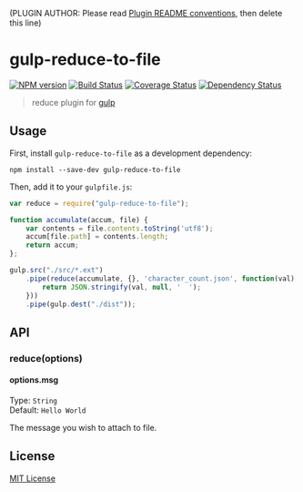 (PLUGIN AUTHOR: Please read [Plugin README conventions](https://github.com/wearefractal/gulp/wiki/Plugin-README-Conventions), then delete this line)

# gulp-reduce-to-file
[![NPM version][npm-image]][npm-url] [![Build Status][travis-image]][travis-url]  [![Coverage Status][coveralls-image]][coveralls-url] [![Dependency Status][depstat-image]][depstat-url]

> reduce plugin for [gulp](https://github.com/wearefractal/gulp)

## Usage

First, install `gulp-reduce-to-file` as a development dependency:

```shell
npm install --save-dev gulp-reduce-to-file
```

Then, add it to your `gulpfile.js`:

```javascript
var reduce = require("gulp-reduce-to-file");

function accumulate(accum, file) {
    var contents = file.contents.toString('utf8');
    accum[file.path] = contents.length;
    return accum;
};

gulp.src("./src/*.ext")
	.pipe(reduce(accumulate, {}, 'character_count.json', function(val) {
        return JSON.stringify(val, null, '  ');
    }))
	.pipe(gulp.dest("./dist"));
```

## API

### reduce(options)

#### options.msg
Type: `String`  
Default: `Hello World`

The message you wish to attach to file.


## License

[MIT License](http://en.wikipedia.org/wiki/MIT_License)

[npm-url]: https://npmjs.org/package/gulp-reduce-to-file
[npm-image]: https://badge.fury.io/js/gulp-reduce-to-file.png

[travis-url]: http://travis-ci.org/chrisdanford/gulp-reduce-to-file
[travis-image]: https://secure.travis-ci.org/chrisdanford/gulp-reduce-to-file.png?branch=master

[coveralls-url]: https://coveralls.io/r/chrisdanford/gulp-reduce-to-file
[coveralls-image]: https://coveralls.io/repos/chrisdanford/gulp-reduce-to-file/badge.png

[depstat-url]: https://david-dm.org/chrisdanford/gulp-reduce-to-file
[depstat-image]: https://david-dm.org/chrisdanford/gulp-reduce-to-file.png
